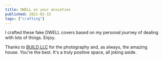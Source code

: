 ```yaml
---
title: DWELL on your anxieties
published: 2021-02-15
tags: ["crafting"]
---
```


I crafted these fake DWELL covers based on my personal journey of dealing with lots of things. Enjoy.

<?# SimpleFigure src="images/DwellOnThePast.png" /?>
<?# SimpleFigure src="images/DwellOnTheFuture.png" /?>
<?# SimpleFigure src="images/DwellOnTheFuture2.png" /?>

Thanks to [BUILD LLC](http://buildllc.com) for the photography and, as always, the amazing house.
You're the best. It's a truly positive space, all joking aside.
